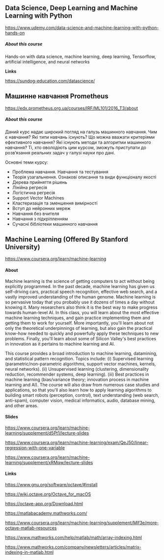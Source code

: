 ## Data Science, Deep Learning and Machine Learning with Python

https://www.udemy.com/data-science-and-machine-learning-with-python-hands-on

##### About this course

Hands-on with data science, machine learning, deep learning, Tensorflow, artificial intelligence, and neural networks

**Links**

https://sundog-education.com/datascience/


## Машинне навчання Prometheus

https://edx.prometheus.org.ua/courses/IRF/ML101/2016_T3/about

##### About this course

Даний курс надає широкий погляд на галузь машинного навчання. Чим є навчання? Які типи навчань існують? Що можна вважати критеріями ефективного навчання? Які існують методи та алгоритми машинного навчання? Ті, хто оволодіють цим курсом, зможуть приступати до розв’язання реальних задач у галузі науки про дані.

Основні теми курсу:

* Проблема навчання. Навчання та тестування
* Теорія узагальнення. Ознакові описання та види функціоналу якості
* Дерева прийняття рішень
* Лінійна регресія
* Логістична регресія
* Support Vector Machines
* Кластеризація та зменшення вимірності
* Вступ до нейронних мереж
* Навчання без вчителя
* Навчання з підкріпленням
* Сучасні бібліотеки машинного навчання


## Machine Learning (Offered By Stanford University)

https://www.coursera.org/learn/machine-learning

#### About

Machine learning is the science of getting computers to act without being explicitly programmed. In the past decade, machine learning has given us self-driving cars, practical speech recognition, effective web search, and a vastly improved understanding of the human genome. Machine learning is so pervasive today that you probably use it dozens of times a day without knowing it. Many researchers also think it is the best way to make progress towards human-level AI. In this class, you will learn about the most effective machine learning techniques, and gain practice implementing them and getting them to work for yourself. More importantly, you'll learn about not only the theoretical underpinnings of learning, but also gain the practical know-how needed to quickly and powerfully apply these techniques to new problems. Finally, you'll learn about some of Silicon Valley's best practices in innovation as it pertains to machine learning and AI.

This course provides a broad introduction to machine learning, datamining, and statistical pattern recognition. Topics include: (i) Supervised learning (parametric/non-parametric algorithms, support vector machines, kernels, neural networks). (ii) Unsupervised learning (clustering, dimensionality reduction, recommender systems, deep learning). (iii) Best practices in machine learning (bias/variance theory; innovation process in machine learning and AI). The course will also draw from numerous case studies and applications, so that you'll also learn how to apply learning algorithms to building smart robots (perception, control), text understanding (web search, anti-spam), computer vision, medical informatics, audio, database mining, and other areas.

#### Slides

https://www.coursera.org/learn/machine-learning/supplement/d5Pt1/lecture-slides

https://www.coursera.org/learn/machine-learning/exam/QeJ50/linear-regression-with-one-variable

https://www.coursera.org/learn/machine-learning/supplement/xRMqw/lecture-slides

#### Links

https://www.gnu.org/software/octave/#install

https://wiki.octave.org/Octave_for_macOS

https://octave-app.org/Download.html

https://matlabacademy.mathworks.com/

https://www.coursera.org/learn/machine-learning/supplement/Mlf3e/more-octave-matlab-resources

https://www.mathworks.com/help/matlab/math/array-indexing.html

https://www.mathworks.com/company/newsletters/articles/matrix-indexing-in-matlab.html


